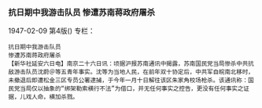 ### 抗日期中我游击队员  惨遭苏南蒋政府屠杀

1947-02-09
第4版()
专栏：

    抗日期中我游击队员
    惨遭苏南蒋政府屠杀
    【新华社延安六日电】南京二十六日讯：顷据沪报苏南通讯中揭露，苏南国民党当局惨杀中共抗敌游击队员沈蔚＠等五青年事实。沈等为当地人民，在前年双十协定后，中共军自皖南北移时，未撤退后即遭松金三区专员公署逮捕，于今年一月十日解往该区朱家角校场枪杀。该通讯称：国民党当局仅以抽象的“绑架勒索横行不法”为借口，并无任何事实之控告，更没有任何事实之证据，儿戏人命，横加杀戮。
